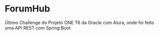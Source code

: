 # ForumHub
Último Challenge do Projeto ONE T6 da Oracle com Alura, onde foi feito uma API REST com Spring Boot
